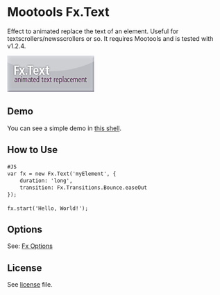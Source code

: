 Mootools Fx.Text
===

Effect to animated replace the text of an element. Useful for textscrollers/newsscrollers or so.
It requires Mootools and is tested with v1.2.4.

![Screenshot](http://github.com/SunboX/mootools-fx-text/raw/master/mootools-fx-text.png)


Demo
---

You can see a simple demo in [this shell](http://jsfiddle.net/yVMCW/).


How to Use
---

	#JS
	var fx = new Fx.Text('myElement', {
        duration: 'long',
        transition: Fx.Transitions.Bounce.easeOut
    });
    
    fx.start('Hello, World!');


Options
---

See: [Fx Options](http://mootools.net/docs/core/Fx/Fx)



License
---

See [license](http://github.com/SunboX/mootools-fx-text/blob/master/license) file.